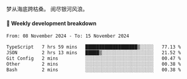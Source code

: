 梦从海底跨枯桑。
阅尽银河风浪。


#### 📝 Weekly development breakdown

<!--START_SECTION:waka-->

```txt
From: 08 November 2024 - To: 15 November 2024

TypeScript   7 hrs 59 mins   ███████████████████▒░░░░░   77.13 %
JSON         2 hrs 13 mins   █████▒░░░░░░░░░░░░░░░░░░░   21.52 %
Git Config   2 mins          ░░░░░░░░░░░░░░░░░░░░░░░░░   00.47 %
Other        2 mins          ░░░░░░░░░░░░░░░░░░░░░░░░░   00.38 %
Bash         2 mins          ░░░░░░░░░░░░░░░░░░░░░░░░░   00.38 %
```

<!--END_SECTION:waka-->



